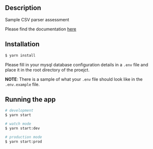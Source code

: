 ## Description
Sample CSV parser assessment

Please find the documentation [here](https://documenter.getpostman.com/view/10955476/VUqptda5)

## Installation

```bash
$ yarn install
```

Please fill in your mysql database configuration details in a `.env` file and place it in the root directory of the proejct.

**NOTE**: There is a sample of what your `.env` file should look like in the `.env.example` file.

## Running the app

```bash
# development
$ yarn start

# watch mode
$ yarn start:dev

# production mode
$ yarn start:prod
```


